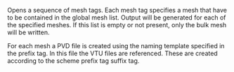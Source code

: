 Opens a sequence of mesh tags. Each mesh tag specifies a mesh that have to be
contained in the global mesh list. Output will be generated for each of the
specified meshes. If this list is empty or not present, only the bulk mesh will
be written.

For each mesh a PVD file is created using the naming template specified in the
prefix tag. In this file the VTU files are referenced. These are created
according to the scheme prefix tag suffix tag.
